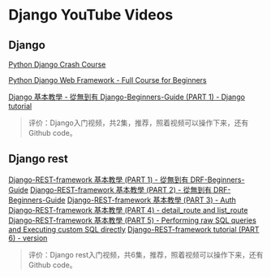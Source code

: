 # Django YouTube Videos

## Django

[Python Django Crash Course](https://www.youtube.com/watch?v=EIxdz-2rhLs)

[Python Django Web Framework - Full Course for Beginners](https://www.youtube.com/watch?v=F5mRW0jo-U4)

[Django 基本教學 - 從無到有 Django-Beginners-Guide (PART 1) - Django tutorial](https://www.youtube.com/watch?v=tB3kwu2E0GM&t=96s)

> 评价：Django入门视频，共2集，推荐，照着视频可以操作下来，还有Github code。

## Django rest 

[Django-REST-framework 基本教學 (PART 1) - 從無到有 DRF-Beginners-Guide](https://www.youtube.com/watch?v=lunVXqMVsrs)
[Django-REST-framework 基本教學 (PART 2) - 從無到有 DRF-Beginners-Guide](https://www.youtube.com/watch?v=Qnir5iFpMyQ)
[Django-REST-framework 基本教學 (PART 3) - Auth](https://www.youtube.com/watch?v=3qoB3RVoOvA)
[Django-REST-framework 基本教學 (PART 4) - detail_route and list_route](https://www.youtube.com/watch?v=yvH1-jx_-z4)
[Django-REST-framework 基本教學 (PART 5) - Performing raw SQL queries and Executing custom SQL directly](https://www.youtube.com/watch?v=YMtz7OSwIlE)
[Django-REST-framework tutorial (PART 6) - version](https://www.youtube.com/watch?v=jONV4Bfjq6g)

> 评价：Django rest入门视频，共6集，推荐，照着视频可以操作下来，还有Github code。
